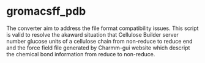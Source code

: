 # gromacsff_pdb
The converter aim to address the file format compatibility issues.
This script is valid to resolve the akaward situation that Cellulose Builder server number glucose units of a cellulose chain from non-reduce to reduce end and the force field file generated by Charmm-gui website which descript the chemical bond information from reduce to non-reduce.
